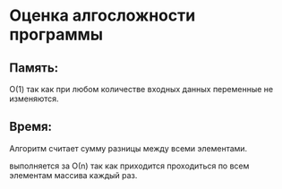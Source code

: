 # Оценка алгосложности программы

## Память: 

О(1) 
так как при любом количестве входных данных переменные не изменяются.

## Время:

Алгоритм считает сумму разницы между всеми элементами.

выполняется за О(n) так как приходится проходиться по всем элементам массива каждый раз.